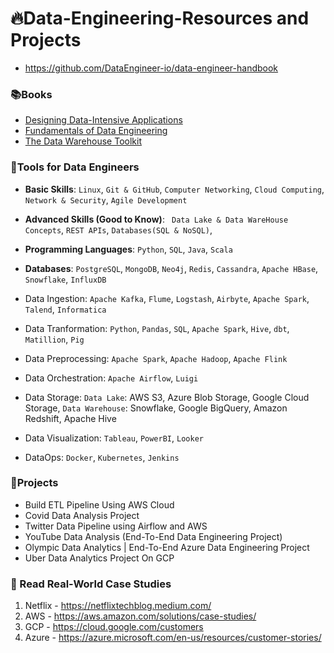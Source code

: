 # 🔥Data-Engineering-Resources and Projects

- https://github.com/DataEngineer-io/data-engineer-handbook

### 📚Books 

- [Designing Data-Intensive Applications]()
- [Fundamentals of Data Engineering]()
- [The Data Warehouse Toolkit]()


### 🧰Tools for Data Engineers

- **Basic Skills**: `Linux`, `Git & GitHub`, `Computer Networking`, `Cloud Computing`, `Network & Security`, `Agile Development`
  
- **Advanced Skills (Good to Know)**: ` Data Lake & Data WareHouse Concepts`, `REST APIs`, `Databases(SQL & NoSQL)`,
  
- **Programming Languages**: `Python`, `SQL`, `Java`, `Scala`
  
- **Databases**: `PostgreSQL`, `MongoDB`, `Neo4j`, `Redis`, `Cassandra`, `Apache HBase`, `Snowflake`, `InfluxDB`

- Data Ingestion: `Apache Kafka`, `Flume`, `Logstash`, `Airbyte`, `Apache Spark`, `Talend`, `Informatica`


- Data Tranformation: `Python`, `Pandas`, `SQL`, `Apache Spark`, `Hive`, `dbt`, `Matillion`, `Pig`
  
- Data Preprocessing: `Apache Spark`, `Apache Hadoop`, `Apache Flink`
  
- Data Orchestration: `Apache Airflow`, `Luigi`
      
- Data Storage: `Data Lake`: AWS S3, Azure Blob Storage, Google Cloud Storage, `Data Warehouse`: Snowflake, Google BigQuery, Amazon Redshift, Apache Hive
  
- Data Visualization: `Tableau`, `PowerBI`, `Looker`
  
- DataOps: `Docker`, `Kubernetes`, `Jenkins`




### 📙Projects 

- Build ETL Pipeline Using AWS Cloud
- Covid Data Analysis Project
- Twitter Data Pipeline using Airflow and AWS 
- YouTube Data Analysis (End-To-End Data Engineering Project)
- Olympic Data Analytics | End-To-End Azure Data Engineering Project
- Uber Data Analytics Project On GCP

### 💼 Read Real-World Case Studies
1. Netflix - https://netflixtechblog.medium.com/
2. AWS - https://aws.amazon.com/solutions/case-studies/
3. GCP - https://cloud.google.com/customers
4. Azure - https://azure.microsoft.com/en-us/resources/customer-stories/





